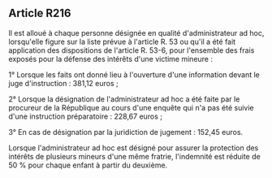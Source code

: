 Article R216
----
Il est alloué à chaque personne désignée en qualité d'administrateur ad hoc,
lorsqu'elle figure sur la liste prévue à l'article R. 53 ou qu'il a été fait
application des dispositions de l'article R. 53-6, pour l'ensemble des frais
exposés pour la défense des intérêts d'une victime mineure :

1° Lorsque les faits ont donné lieu à l'ouverture d'une information devant le
juge d'instruction : 381,12 euros ;

2° Lorsque la désignation de l'administrateur ad hoc a été faite par le
procureur de la République au cours d'une enquête qui n'a pas été suivie d'une
instruction préparatoire : 228,67 euros ;

3° En cas de désignation par la juridiction de jugement : 152,45 euros.

Lorsque l'administrateur ad hoc est désigné pour assurer la protection des
intérêts de plusieurs mineurs d'une même fratrie, l'indemnité est réduite de 50
% pour chaque enfant à partir du deuxième.
